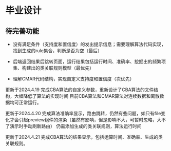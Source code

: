 # 毕业设计
## 待完善功能
- 没有满足条件（支持度和置信度）的发出提示信息；需要理解算法代码实现，找到生成的rule集合，判断是否为空（最后）

- 后端返回结果后跳转页面，运行结果包括运行时间、准确率、挖掘出的频繁项集、构建出的类关联规则模型（最优先）

- 理解CMAR代码结构，实现自定义支持度和置信度（次优先）

更新于2024.4.19
完成CBA算法的自定义参数，重新设计了CBA算法的文件结构，大幅降低了算法的实现时间
目前CBA算法和CMAR算法对连续数据和离散数据均可正常运行。

更新于2024.4.20
完成算法准确率显示，路由跳转，仍然有些问题，如只有file变化才会引起preview组件的渲染（虽然有影响，但是影响不大，可暂时忽略，大不了演示时手动刷新路由）
仍需添加生成的类关联规则，算法运行时间

更新于2024.4.21
完成CBA算法的结果显示，包括运算时间、准确率、生成的类关联规则。
